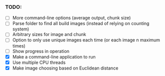 ### TODO:
 - [ ] More command-line options (average output, chunk size)
 - [ ] Parse folder to find all build images (instead of relying on counting system)
 - [ ] Arbitrary sizes for image and chunk
 - [ ] Option to only use unique images each time (or each image n maximum times)
 - [ ] Show progress in operation
 - [X] Make a command-line application to run
 - [X] Use multiple CPU threads
 - [X] Make image choosing based on Euclidean distance
